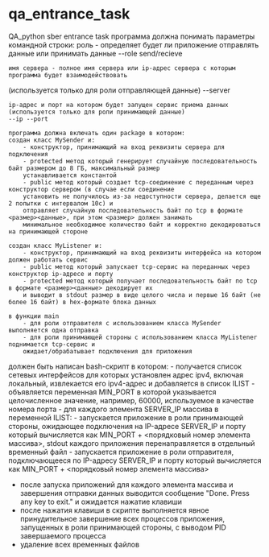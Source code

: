 # qa_entrance_task
QA_python sber entrance task
программа должна понимать параметры командной строки:
    роль - определяет будет ли приложение отправлять данные или принимать данные
    --role send/recieve
    
    имя сервера - полное имя сервера или ip-адрес сервера с которым программа будет взаимодействовать 
(используется только для роли отправляющей данные)
    --server 

    ip-адрес и порт на котором будет запущен сервис приема данных (используется только для роли принимающей данные)
    --ip --port

    программа должна включать один package в котором:
    создан класс MySender и:
        - конструктор, принимающий на вход реквизиты сервера для подключения
        - protected метод который генерирует случайную последовательность байт размером до 8 ГБ, максимальный размер 
        устанавливается константой
        - public метод который создает tcp-соединение с переданным через конструктор сервером (в случае если соединение 
        установить не получилось из-за недоступности сервера, делается еще 2 попытки с интервалом 10с) и 
        отправляет случайную последовательность байт по tcp в формате <размер><данные>, при этом <размер> должен занимать 
        минимальное необходимое количество байт и корректно декодироваться на принимающей стороне
    
    создан класс MyListener и:
        - конструктор, принимающий на вход реквизиты интерфейса на котором должен работать сервис
        - public метод который запускает tcp-сервис на переданных через конструктор ip-адресе и порту
        - protected метод который получает последовательность байт по tcp в формате <размер><данные> декодирует их 
        и выводит в stdout размер в виде целого числа и первые 16 байт (не более 16 байт) в hex-формате блока данных

    в функции main 
        - для роли отправителя с использованием класса MySender выполняется одна отправка
        - для роли принимающей стороны с использованием класса MyListener поднимается tcp-сервис и 
        ожидает/обрабатывает подключения для приложения 

должен быть написан bash-скрипт в котором:
    - получается список сетевых интерфейсов для которых установлен адрес ipv4, 
    включая локальный, извлекается его ipv4-адрес и добавляется в список ILIST
    - объявляется переменная MIN_PORT в которой указывается целочисленное значение, 
    например, 60000, используемое в качестве номера порта
    - для каждого элемента SERVER_IP массива в переменной ILIST:
        - запускается приложение в роли принимающей стороны, ожидающее подключения на IP-адресе SERVER_IP и порту который вычисляется 
        как MIN_PORT + <порядковый номер элемента массива>, stdout каждого приложения перенаправляется в отдельный временный файл 
        - запускается приложение в роли отправителя, подключающееся по IP-адресу SERVER_IP и порту который вычисляется как 
        MIN_PORT + <порядковый номер элемента массива>
        

- после запуска приложений для каждого элемента массива и завершения отправки данных выводится сообщение "Done. Press any key to exit." и ожидается нажатие клавиши
- после нажатия клавиши в скрипте выполняется явное принудительное завершение всех процессов приложения, запущенных в роли принимающей 
стороны, с выводом PID завершаемого процесса
- удаление всех временных файлов